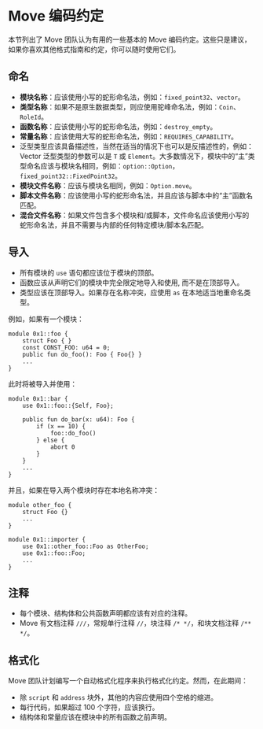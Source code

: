 # Move 编码约定

本节列出了 Move 团队认为有用的一些基本的 Move 编码约定。这些只是建议，如果你喜欢其他格式指南和约定，你可以随时使用它们。

## 命名

- **模块名称**：应该使用小写的蛇形命名法，例如：`fixed_point32`、`vector`。
- **类型名称**：如果不是原生数据类型，则应使用驼峰命名法，例如：`Coin`、`RoleId`。
- **函数名称**：应该使用小写的蛇形命名法，例如：`destroy_empty`。
- **常量名称**：应该使用大写的蛇形命名法，例如：`REQUIRES_CAPABILITY`。
- 泛型类型应该具备描述性，当然在适当的情况下也可以是反描述性的，例如：Vector 泛型类型的参数可以是 `T` 或 `Element`。大多数情况下，模块中的“主”类型命名应该与模块名相同，例如：`option::Option`，`fixed_point32::FixedPoint32`。
- **模块文件名称**：应该与模块名相同，例如：`Option.move`。
- **脚本文件名称**：应该使用小写的蛇形命名法，并且应该与脚本中的“主”函数名匹配。
- **混合文件名称**：如果文件包含多个模块和/或脚本，文件命名应该使用小写的蛇形命名法，并且不需要与内部的任何特定模块/脚本名匹配。

## 导入

- 所有模块的 `use` 语句都应该位于模块的顶部。
- 函数应该从声明它们的模块中完全限定地导入和使用, 而不是在顶部导入。
- 类型应该在顶部导入。如果存在名称冲突，应使用 `as` 在本地适当地重命名类型。

例如，如果有一个模块：

```move
module 0x1::foo {
    struct Foo { }
    const CONST_FOO: u64 = 0;
    public fun do_foo(): Foo { Foo{} }
    ...
}
```

此时将被导入并使用：

```move
module 0x1::bar {
    use 0x1::foo::{Self, Foo};

    public fun do_bar(x: u64): Foo {
        if (x == 10) {
            foo::do_foo()
        } else {
            abort 0
        }
    }
    ...
}
```

并且，如果在导入两个模块时存在本地名称冲突：

```move
module other_foo {
    struct Foo {}
    ...
}

module 0x1::importer {
    use 0x1::other_foo::Foo as OtherFoo;
    use 0x1::foo::Foo;
    ...
}
```

## 注释

- 每个模块、结构体和公共函数声明都应该有对应的注释。
- Move 有文档注释 `///`，常规单行注释 `//`，块注释 `/* */`，和块文档注释 `/** */`。

## 格式化

Move 团队计划编写一个自动格式化程序来执行格式化约定。然而，在此期间：

- 除 `script` 和 `address` 块外，其他的内容应使用四个空格的缩进。
- 每行代码，如果超过 100 个字符，应该换行。
- 结构体和常量应该在模块中的所有函数之前声明。

<!-- # Move coding conventions

Coding conventions are a set of guidelines for a specific programming language that recommend programming style, practices, and methods for each aspect of a program written in that language.

**Naming**

* **Module names**: should be lower snake case, e.g., `fixed_point32`, `vector`.
* **Type names**: should be camel case if they are not a native type, e.g., `Coin`, `RoleId`.
* **Function names**: should be lower snake case, e.g., `destroy_empty`.
* **Constant names**: should be upper camel case and begin with an `E` if they represent error codes (e.g., `EIndexOutOfBounds`) and upper snake case if they represent a non-error value (e.g., `MIN_STAKE`).
* **Generic type names**: should be descriptive, or anti-descriptive where appropriate, e.g., `T` or `Element` for the Vector generic type parameter. Most of the time the "main" type in a module should be the same name as the module e.g., `option::Option`, `fixed_point32::FixedPoint32`.
* **Module file names**: should be the same as the module name e.g., `Option.move`.
* **Script file names**: should be lower snake case and should match the name of the “main” function in the script.
* **Mixed file names**: If the file contains multiple modules and/or scripts, the file name should be lower snake case, where the name does not match any particular module/script inside.

**Imports**

* All module `use` statements should be at the top of the module.
* Functions should be imported and used fully qualified from the module in which they are declared, and not imported at the top level.
* Types should be imported at the top-level. Where there are name clashes, `as` should be used to rename the type locally as appropriate.

For example, if there is a module:

```rust
module 0x1::foo {
    struct Foo { }
    const CONST_FOO: u64 = 0;
    public fun do_foo(): Foo { Foo{} }
    ...
}
```

this would be imported and used as:

```rust
module 0x1::bar {
    use 0x1::foo::{Self, Foo};

    public fun do_bar(x: u64): Foo {
        if (x == 10) {
            foo::do_foo()
        } else {
            abort 0
        }
    }
    ...
}
```

And, if there is a local name-clash when importing two modules:

```rust
module other_foo {
    struct Foo {}
    ...
}

module 0x1::importer {
    use 0x1::other_foo::Foo as OtherFoo;
    use 0x1::foo::Foo;
    ...
}
```

**Comment**

* Each module, struct, and public function declaration should be commented.
* Move has doc comments `///`, regular single-line comments `//`, block comments `/* */`, and block doc comments `/** */`.

**Formatting**

The Move team plans to write an autoformatter to enforce formatting conventions. However, in the meantime:

* Four space indentation should be used except for `script` and `address` blocks whose contents should not be indented.
* Lines should be broken if they are longer than 100 characters.
* Structs and constants should be declared before all functions in a module. -->
